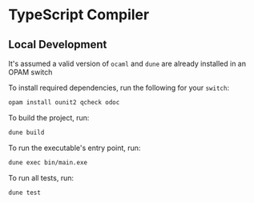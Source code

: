 # TypeScript Compiler

## Local Development

It's assumed a valid version of `ocaml` and `dune` are already installed in an OPAM switch

To install required dependencies, run the following for your `switch`:

```bash
opam install ounit2 qcheck odoc
```

To build the project, run:

```bash
dune build
```

To run the executable's entry point, run:

```bash
dune exec bin/main.exe
```

To run all tests, run:

```bash
dune test
```
